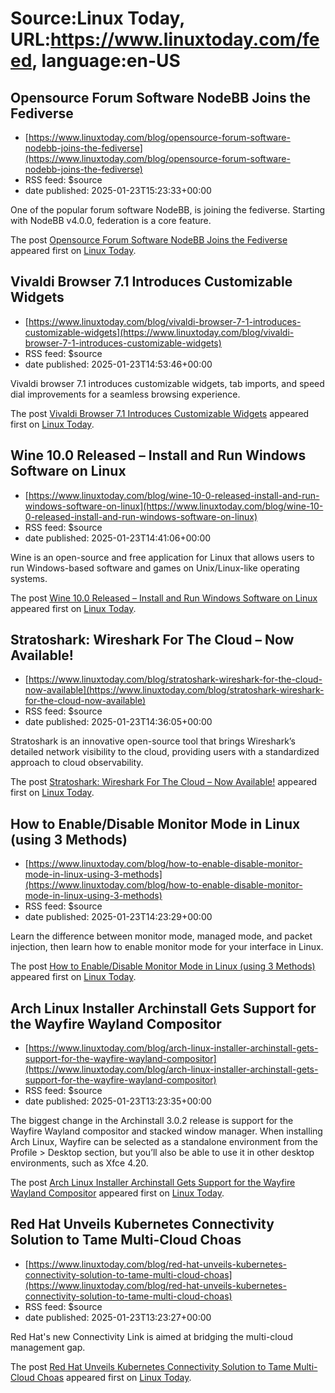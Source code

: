 # Source:Linux Today, URL:https://www.linuxtoday.com/feed, language:en-US

## Opensource Forum Software NodeBB Joins the Fediverse
 - [https://www.linuxtoday.com/blog/opensource-forum-software-nodebb-joins-the-fediverse](https://www.linuxtoday.com/blog/opensource-forum-software-nodebb-joins-the-fediverse)
 - RSS feed: $source
 - date published: 2025-01-23T15:23:33+00:00

<p>One of the popular forum software NodeBB, is joining the fediverse. Starting with NodeBB v4.0.0, federation is a core feature.</p>
<p>The post <a href="https://www.linuxtoday.com/blog/opensource-forum-software-nodebb-joins-the-fediverse/">Opensource Forum Software NodeBB Joins the Fediverse</a> appeared first on <a href="https://www.linuxtoday.com">Linux Today</a>.</p>

## Vivaldi Browser 7.1 Introduces Customizable Widgets
 - [https://www.linuxtoday.com/blog/vivaldi-browser-7-1-introduces-customizable-widgets](https://www.linuxtoday.com/blog/vivaldi-browser-7-1-introduces-customizable-widgets)
 - RSS feed: $source
 - date published: 2025-01-23T14:53:46+00:00

<p>Vivaldi browser 7.1 introduces customizable widgets, tab imports, and speed dial improvements for a seamless browsing experience.</p>
<p>The post <a href="https://www.linuxtoday.com/blog/vivaldi-browser-7-1-introduces-customizable-widgets/">Vivaldi Browser 7.1 Introduces Customizable Widgets</a> appeared first on <a href="https://www.linuxtoday.com">Linux Today</a>.</p>

## Wine 10.0 Released – Install and Run Windows Software on Linux
 - [https://www.linuxtoday.com/blog/wine-10-0-released-install-and-run-windows-software-on-linux](https://www.linuxtoday.com/blog/wine-10-0-released-install-and-run-windows-software-on-linux)
 - RSS feed: $source
 - date published: 2025-01-23T14:41:06+00:00

<p>Wine is an open-source and free application for Linux that allows users to run Windows-based software and games on Unix/Linux-like operating systems.</p>
<p>The post <a href="https://www.linuxtoday.com/blog/wine-10-0-released-install-and-run-windows-software-on-linux/">Wine 10.0 Released – Install and Run Windows Software on Linux</a> appeared first on <a href="https://www.linuxtoday.com">Linux Today</a>.</p>

## Stratoshark: Wireshark For The Cloud – Now Available!
 - [https://www.linuxtoday.com/blog/stratoshark-wireshark-for-the-cloud-now-available](https://www.linuxtoday.com/blog/stratoshark-wireshark-for-the-cloud-now-available)
 - RSS feed: $source
 - date published: 2025-01-23T14:36:05+00:00

<p>Stratoshark is an innovative open-source tool that brings Wireshark’s detailed network visibility to the cloud, providing users with a standardized approach to cloud observability.</p>
<p>The post <a href="https://www.linuxtoday.com/blog/stratoshark-wireshark-for-the-cloud-now-available/">Stratoshark: Wireshark For The Cloud &#8211; Now Available!</a> appeared first on <a href="https://www.linuxtoday.com">Linux Today</a>.</p>

## How to Enable/Disable Monitor Mode in Linux (using 3 Methods)
 - [https://www.linuxtoday.com/blog/how-to-enable-disable-monitor-mode-in-linux-using-3-methods](https://www.linuxtoday.com/blog/how-to-enable-disable-monitor-mode-in-linux-using-3-methods)
 - RSS feed: $source
 - date published: 2025-01-23T14:23:29+00:00

<p>Learn the difference between monitor mode, managed mode, and packet injection, then learn how to enable monitor mode for your interface in Linux.</p>
<p>The post <a href="https://www.linuxtoday.com/blog/how-to-enable-disable-monitor-mode-in-linux-using-3-methods/">How to Enable/Disable Monitor Mode in Linux (using 3 Methods)</a> appeared first on <a href="https://www.linuxtoday.com">Linux Today</a>.</p>

## Arch Linux Installer Archinstall Gets Support for the Wayfire Wayland Compositor
 - [https://www.linuxtoday.com/blog/arch-linux-installer-archinstall-gets-support-for-the-wayfire-wayland-compositor](https://www.linuxtoday.com/blog/arch-linux-installer-archinstall-gets-support-for-the-wayfire-wayland-compositor)
 - RSS feed: $source
 - date published: 2025-01-23T13:23:35+00:00

<p>The biggest change in the Archinstall 3.0.2 release is support for the Wayfire Wayland compositor and stacked window manager. When installing Arch Linux, Wayfire can be selected as a standalone environment from the Profile > Desktop section, but you’ll also be able to use it in other desktop environments, such as Xfce 4.20.</p>
<p>The post <a href="https://www.linuxtoday.com/blog/arch-linux-installer-archinstall-gets-support-for-the-wayfire-wayland-compositor/">Arch Linux Installer Archinstall Gets Support for the Wayfire Wayland Compositor</a> appeared first on <a href="https://www.linuxtoday.com">Linux Today</a>.</p>

## Red Hat Unveils Kubernetes Connectivity Solution to Tame Multi-Cloud Choas
 - [https://www.linuxtoday.com/blog/red-hat-unveils-kubernetes-connectivity-solution-to-tame-multi-cloud-choas](https://www.linuxtoday.com/blog/red-hat-unveils-kubernetes-connectivity-solution-to-tame-multi-cloud-choas)
 - RSS feed: $source
 - date published: 2025-01-23T13:23:27+00:00

<p>Red Hat's new Connectivity Link is aimed at bridging the multi-cloud management gap.</p>
<p>The post <a href="https://www.linuxtoday.com/blog/red-hat-unveils-kubernetes-connectivity-solution-to-tame-multi-cloud-choas/">Red Hat Unveils Kubernetes Connectivity Solution to Tame Multi-Cloud Choas</a> appeared first on <a href="https://www.linuxtoday.com">Linux Today</a>.</p>


